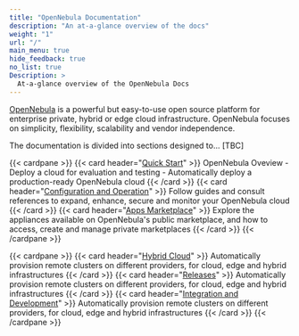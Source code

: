 ```yaml
---
title: "OpenNebula Documentation"
description: "An at-a-glance overview of the docs"
weight: "1"
url: "/"
main_menu: true
hide_feedback: true
no_list: true
Description: >
  At-a-glance overview of the OpenNebula Docs
---
```


[OpenNebula](https://opennebula.io) is a powerful but easy-to-use open source platform for enterprise private, hybrid or edge cloud infrastructure. OpenNebula focuses on simplicity, flexibility, scalability and vendor independence.

The documentation is divided into sections designed to... [TBC]

{{< cardpane >}}
  {{< card header="[Quick Start](/docs/quick_start)" >}}
  OpenNebula Oveview - Deploy a cloud for evaluation and testing - Automatically deploy a production-ready OpenNebula cloud
  {{< /card >}}
  {{< card header="[Configuration and Operation](/docs/operation_and_configuration)" >}}
  Follow guides and consult references to expand, enhance, secure and monitor your OpenNebula cloud
  {{< /card >}}
  {{< card header="[Apps Marketplace](/docs/apps_marketplace)" >}}
  Explore the appliances available on OpenNebula's public marketplace, and how to access, create and manage private marketplaces
  {{< /card >}}
{{< /cardpane >}}

{{< cardpane >}}
  {{< card header="[Hybrid Cloud](/docs/hybrid_cloud)" >}}
  Automatically provision remote clusters on different providers, for cloud, edge and hybrid infrastructures
  {{< /card >}}
  {{< card header="[Releases](/docs/releases)" >}}
  Automatically provision remote clusters on different providers, for cloud, edge and hybrid infrastructures
  {{< /card >}}
  {{< card header="[Integration and Development](/docs/integration_and_development)" >}}
  Automatically provision remote clusters on different providers, for cloud, edge and hybrid infrastructures
  {{< /card >}}
{{< /cardpane >}}

